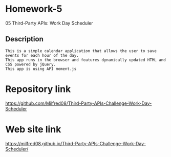 # Homework-5

05 Third-Party APIs: Work Day Scheduler

## Description

    This is a simple calendar application that allows the user to save events for each hour of the day.
    This app runs in the browser and features dynamically updated HTML and CSS powered by jQuery.
    This app is using API moment.js
    

# Repository link

https://github.com/Milfred08/Third-Party-APIs-Challenge-Work-Day-Scheduler

# Web site link

https://milfred08.github.io/Third-Party-APIs-Challenge-Work-Day-Scheduler/


